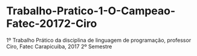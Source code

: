 # Trabalho-Pratico-1-O-Campeao-Fatec-20172-Ciro
1º Trabalho Prático da disciplina de linguagem de programação, professor Ciro, Fatec Carapicuiba, 2017 2º Semestre
